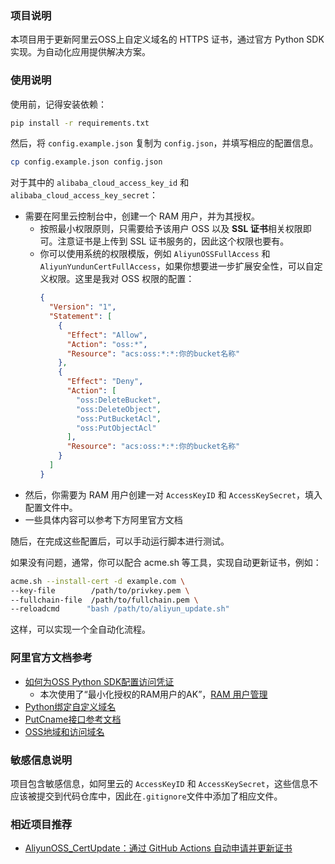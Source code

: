 ### 项目说明
本项目用于更新阿里云OSS上自定义域名的 HTTPS 证书，通过官方 Python SDK 实现。为自动化应用提供解决方案。



### 使用说明

使用前，记得安装依赖：

```bash
pip install -r requirements.txt
```

然后，将 `config.example.json` 复制为 `config.json`，并填写相应的配置信息。
```bash
cp config.example.json config.json
```

对于其中的 `alibaba_cloud_access_key_id` 和 `alibaba_cloud_access_key_secret`：
- 需要在阿里云控制台中，创建一个 RAM 用户，并为其授权。
  - 按照最小权限原则，只需要给予该用户 OSS 以及 **SSL 证书**相关权限即可。注意证书是上传到 SSL 证书服务的，因此这个权限也要有。
  - 你可以使用系统的权限模版，例如 `AliyunOSSFullAccess` 和 `AliyunYundunCertFullAccess`，如果你想要进一步扩展安全性，可以自定义权限。这里是我对 OSS 权限的配置：
    ```json
    {
      "Version": "1",
      "Statement": [
        {
          "Effect": "Allow",
          "Action": "oss:*",
          "Resource": "acs:oss:*:*:你的bucket名称"
        },
        {
          "Effect": "Deny",
          "Action": [
            "oss:DeleteBucket",
            "oss:DeleteObject",
            "oss:PutBucketAcl",
            "oss:PutObjectAcl"
          ],
          "Resource": "acs:oss:*:*:你的bucket名称"
        }
      ]
    }
    ```
- 然后，你需要为 RAM 用户创建一对 `AccessKeyID` 和 `AccessKeySecret`，填入配置文件中。
- 一些具体内容可以参考下方阿里官方文档



随后，在完成这些配置后，可以手动运行脚本进行测试。

如果没有问题，通常，你可以配合 acme.sh 等工具，实现自动更新证书，例如：

```bash
acme.sh --install-cert -d example.com \ 
--key-file        /path/to/privkey.pem \  
--fullchain-file  /path/to/fullchain.pem \ 
--reloadcmd      "bash /path/to/aliyun_update.sh"
```

这样，可以实现一个全自动化流程。




### 阿里官方文档参考

- [如何为OSS Python SDK配置访问凭证](https://help.aliyun.com/zh/oss/developer-reference/python-configuration-access-credentials)
  - 本次使用了“最小化授权的RAM用户的AK”，[RAM 用户管理](https://ram.console.aliyun.com/users)
- [Python绑定自定义域名](https://help.aliyun.com/zh/oss/developer-reference/map-custom-domain-names-4)
- [PutCname接口参考文档](https://help.aliyun.com/zh/oss/developer-reference/putcname)
- [OSS地域和访问域名](https://help.aliyun.com/zh/oss/user-guide/regions-and-endpoints)



### 敏感信息说明

项目包含敏感信息，如阿里云的 `AccessKeyID` 和 `AccessKeySecret`，这些信息不应该被提交到代码仓库中，因此在`.gitignore`文件中添加了相应文件。


### 相近项目推荐

- [AliyunOSS_CertUpdate：通过 GitHub Actions 自动申请并更新证书](https://github.com/luodeb/AliyunOSS_CertUpdate/)

